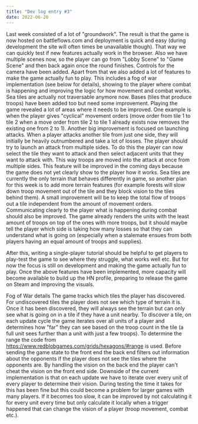 ```yaml
---
title: "Dev log entry #3"
date: 2022-06-20
---
```


Last week consisted of a lot of "groundwork". The result is that the game is now hosted on battleflows.com and deployment is quick and easy (during development the site will often times be unavailable though). That way we can quickly test if new features actually work in the browser. Also we have multiple scenes now, so the player can go from "Lobby Scene" to "Game Scene" and then back again once the round finishes. Controls for the camera have been added. Apart from that we also added a lot of features to make the game actually fun to play. This includes a fog of war implementation (see below for details), showing to the player where combat is happening and improving the logic for how movement and combat works. Sea tiles are actually not traversable anymore now. Bases (tiles that produce troops) have been added too but need some improvement. Playing the game revealed a lot of areas where it needs to be improved. One example is when the player gives "cyclical" movement orders (move order from tile 1 to tile 2 when a move order from tile 2 to tile 1 already exists now removes the existing one from 2 to 1). Another big improvement is focused on launching attacks. When a player attacks another tile from just one side, they will initially be heavily outnumbered and take a lot of losses. The player should try to launch an attack from multiple sides. To do this the player can now select the tile they want to attack and then select adjacent units that they want to attack with. This way troops are moved into the attack at once from multiple sides. This feature will be improved in the coming days because the game does not yet clearly show to the player how it works. Sea tiles are currently the only terrain that behaves differently in game, so another plan for this week is to add more terrain features (for example forests will slow down troop movement out of the tile and they block vision to the tiles behind them). A small improvement will be to keep the total flow of troops out a tile independent from the amount of movement orders. Communicating clearly to the player what is happening during combat should also be improved. The game already renders the units with the least amount of troops on top of the ones with more troops, but it should maybe tell the player which side is taking how many losses so that they can understand what is going on (especially when a stalemate ensues from both players having an equal amount of troops and supplies).

After this, writing a single-player tutorial should be helpful to get players to play-test the game to see where they struggle, what works well etc. But for now the focus is still on development and making the game actually fun to play. Once the above features have been implemented, more capacity will become available to build up the HN profile, preparing to release the game on Steam and improving the visuals.

Fog of War details
The game tracks which tiles the player has discovered. For undiscovered tiles the player does not see which type of terrain it is. Once it has been discovered, they will always see the terrain but can only see what is going on in a tile if they have a unit nearby. To discover a tile, on each update cycle the game iterates over all units of a player and determines how "far" they can see based on the troop count in the tile (a full unit sees further than a unit with just a few troops). To determine the range the code from https://www.redblobgames.com/grids/hexagons/#range is used. Before sending the game state to the front end the back end filters out information about the opponents if the player does not see the tiles where the opponents are. By handling the vision on the back end the player can't cheat the vision on the front end side. Downside of the current implementation is that on each update we have to iterate over every unit of every player to determine their vision. During testing the time it takes for this has been fine but this could become a problem for larger games with many players. If it becomes too slow, it can be improved by not calculating it for every unit every time but only calculate it locally when a trigger happened that can change the vision of a player (troop movement, combat etc.).
